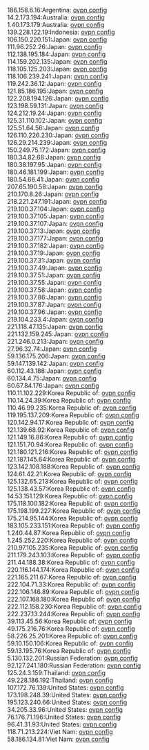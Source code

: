 186.158.6.16:Argentina: [ovpn config](vpn/186_158_6_16.ovpn)  
14.2.173.194:Australia: [ovpn config](vpn/14_2_173_194.ovpn)  
1.40.173.179:Australia: [ovpn config](vpn/1_40_173_179.ovpn)  
139.228.122.19:Indonesia: [ovpn config](vpn/139_228_122_19.ovpn)  
106.150.220.151:Japan: [ovpn config](vpn/106_150_220_151.ovpn)  
111.96.252.26:Japan: [ovpn config](vpn/111_96_252_26.ovpn)  
112.138.195.184:Japan: [ovpn config](vpn/112_138_195_184.ovpn)  
114.159.202.135:Japan: [ovpn config](vpn/114_159_202_135.ovpn)  
118.105.125.203:Japan: [ovpn config](vpn/118_105_125_203.ovpn)  
118.106.239.241:Japan: [ovpn config](vpn/118_106_239_241.ovpn)  
119.242.36.12:Japan: [ovpn config](vpn/119_242_36_12.ovpn)  
121.85.186.195:Japan: [ovpn config](vpn/121_85_186_195.ovpn)  
122.208.194.126:Japan: [ovpn config](vpn/122_208_194_126.ovpn)  
123.198.59.131:Japan: [ovpn config](vpn/123_198_59_131.ovpn)  
124.212.19.24:Japan: [ovpn config](vpn/124_212_19_24.ovpn)  
125.31.110.102:Japan: [ovpn config](vpn/125_31_110_102.ovpn)  
125.51.64.56:Japan: [ovpn config](vpn/125_51_64_56.ovpn)  
126.110.226.230:Japan: [ovpn config](vpn/126_110_226_230.ovpn)  
126.29.214.239:Japan: [ovpn config](vpn/126_29_214_239.ovpn)  
150.249.75.172:Japan: [ovpn config](vpn/150_249_75_172.ovpn)  
180.34.82.68:Japan: [ovpn config](vpn/180_34_82_68.ovpn)  
180.38.197.95:Japan: [ovpn config](vpn/180_38_197_95.ovpn)  
180.46.181.199:Japan: [ovpn config](vpn/180_46_181_199.ovpn)  
180.54.66.41:Japan: [ovpn config](vpn/180_54_66_41.ovpn)  
207.65.190.58:Japan: [ovpn config](vpn/207_65_190_58.ovpn)  
210.170.8.26:Japan: [ovpn config](vpn/210_170_8_26.ovpn)  
218.221.247.191:Japan: [ovpn config](vpn/218_221_247_191.ovpn)  
219.100.37.104:Japan: [ovpn config](vpn/219_100_37_104.ovpn)  
219.100.37.105:Japan: [ovpn config](vpn/219_100_37_105.ovpn)  
219.100.37.107:Japan: [ovpn config](vpn/219_100_37_107.ovpn)  
219.100.37.13:Japan: [ovpn config](vpn/219_100_37_13.ovpn)  
219.100.37.177:Japan: [ovpn config](vpn/219_100_37_177.ovpn)  
219.100.37.182:Japan: [ovpn config](vpn/219_100_37_182.ovpn)  
219.100.37.19:Japan: [ovpn config](vpn/219_100_37_19.ovpn)  
219.100.37.31:Japan: [ovpn config](vpn/219_100_37_31.ovpn)  
219.100.37.49:Japan: [ovpn config](vpn/219_100_37_49.ovpn)  
219.100.37.51:Japan: [ovpn config](vpn/219_100_37_51.ovpn)  
219.100.37.55:Japan: [ovpn config](vpn/219_100_37_55.ovpn)  
219.100.37.58:Japan: [ovpn config](vpn/219_100_37_58.ovpn)  
219.100.37.86:Japan: [ovpn config](vpn/219_100_37_86.ovpn)  
219.100.37.87:Japan: [ovpn config](vpn/219_100_37_87.ovpn)  
219.100.37.96:Japan: [ovpn config](vpn/219_100_37_96.ovpn)  
219.104.233.4:Japan: [ovpn config](vpn/219_104_233_4.ovpn)  
221.118.47.135:Japan: [ovpn config](vpn/221_118_47_135.ovpn)  
221.132.159.245:Japan: [ovpn config](vpn/221_132_159_245.ovpn)  
221.246.0.213:Japan: [ovpn config](vpn/221_246_0_213.ovpn)  
27.96.32.74:Japan: [ovpn config](vpn/27_96_32_74.ovpn)  
59.136.175.206:Japan: [ovpn config](vpn/59_136_175_206.ovpn)  
59.147.139.142:Japan: [ovpn config](vpn/59_147_139_142.ovpn)  
60.112.43.188:Japan: [ovpn config](vpn/60_112_43_188.ovpn)  
60.134.4.75:Japan: [ovpn config](vpn/60_134_4_75.ovpn)  
60.67.84.176:Japan: [ovpn config](vpn/60_67_84_176.ovpn)  
110.11.102.229:Korea Republic of: [ovpn config](vpn/110_11_102_229.ovpn)  
110.14.24.39:Korea Republic of: [ovpn config](vpn/110_14_24_39.ovpn)  
110.46.99.235:Korea Republic of: [ovpn config](vpn/110_46_99_235.ovpn)  
119.195.137.209:Korea Republic of: [ovpn config](vpn/119_195_137_209.ovpn)  
120.142.94.17:Korea Republic of: [ovpn config](vpn/120_142_94_17.ovpn)  
121.139.68.92:Korea Republic of: [ovpn config](vpn/121_139_68_92.ovpn)  
121.149.16.86:Korea Republic of: [ovpn config](vpn/121_149_16_86.ovpn)  
121.151.70.94:Korea Republic of: [ovpn config](vpn/121_151_70_94.ovpn)  
121.180.121.216:Korea Republic of: [ovpn config](vpn/121_180_121_216.ovpn)  
121.187.145.64:Korea Republic of: [ovpn config](vpn/121_187_145_64.ovpn)  
123.142.108.188:Korea Republic of: [ovpn config](vpn/123_142_108_188.ovpn)  
124.61.42.21:Korea Republic of: [ovpn config](vpn/124_61_42_21.ovpn)  
125.132.65.213:Korea Republic of: [ovpn config](vpn/125_132_65_213.ovpn)  
125.138.43.57:Korea Republic of: [ovpn config](vpn/125_138_43_57.ovpn)  
14.53.151.129:Korea Republic of: [ovpn config](vpn/14_53_151_129.ovpn)  
175.118.100.182:Korea Republic of: [ovpn config](vpn/175_118_100_182.ovpn)  
175.198.199.227:Korea Republic of: [ovpn config](vpn/175_198_199_227.ovpn)  
175.214.95.144:Korea Republic of: [ovpn config](vpn/175_214_95_144.ovpn)  
183.105.233.151:Korea Republic of: [ovpn config](vpn/183_105_233_151.ovpn)  
1.240.44.87:Korea Republic of: [ovpn config](vpn/1_240_44_87.ovpn)  
1.245.252.220:Korea Republic of: [ovpn config](vpn/1_245_252_220.ovpn)  
210.97.105.235:Korea Republic of: [ovpn config](vpn/210_97_105_235.ovpn)  
211.179.243.103:Korea Republic of: [ovpn config](vpn/211_179_243_103.ovpn)  
211.44.188.38:Korea Republic of: [ovpn config](vpn/211_44_188_38.ovpn)  
220.116.144.174:Korea Republic of: [ovpn config](vpn/220_116_144_174.ovpn)  
221.165.211.67:Korea Republic of: [ovpn config](vpn/221_165_211_67.ovpn)  
222.104.71.33:Korea Republic of: [ovpn config](vpn/222_104_71_33.ovpn)  
222.106.146.89:Korea Republic of: [ovpn config](vpn/222_106_146_89.ovpn)  
222.107.168.180:Korea Republic of: [ovpn config](vpn/222_107_168_180.ovpn)  
222.112.158.230:Korea Republic of: [ovpn config](vpn/222_112_158_230.ovpn)  
222.237.13.244:Korea Republic of: [ovpn config](vpn/222_237_13_244.ovpn)  
39.113.45.56:Korea Republic of: [ovpn config](vpn/39_113_45_56.ovpn)  
49.175.216.76:Korea Republic of: [ovpn config](vpn/49_175_216_76.ovpn)  
58.226.25.201:Korea Republic of: [ovpn config](vpn/58_226_25_201.ovpn)  
59.10.150.106:Korea Republic of: [ovpn config](vpn/59_10_150_106.ovpn)  
59.13.195.76:Korea Republic of: [ovpn config](vpn/59_13_195_76.ovpn)  
5.130.132.201:Russian Federation: [ovpn config](vpn/5_130_132_201.ovpn)  
92.127.241.180:Russian Federation: [ovpn config](vpn/92_127_241_180.ovpn)  
125.24.3.159:Thailand: [ovpn config](vpn/125_24_3_159.ovpn)  
49.228.186.192:Thailand: [ovpn config](vpn/49_228_186_192.ovpn)  
107.172.76.139:United States: [ovpn config](vpn/107_172_76_139.ovpn)  
173.198.248.39:United States: [ovpn config](vpn/173_198_248_39.ovpn)  
195.123.240.66:United States: [ovpn config](vpn/195_123_240_66.ovpn)  
34.205.33.96:United States: [ovpn config](vpn/34_205_33_96.ovpn)  
76.176.71.196:United States: [ovpn config](vpn/76_176_71_196.ovpn)  
96.41.31.93:United States: [ovpn config](vpn/96_41_31_93.ovpn)  
118.71.213.224:Viet Nam: [ovpn config](vpn/118_71_213_224.ovpn)  
58.186.134.81:Viet Nam: [ovpn config](vpn/58_186_134_81.ovpn)  
